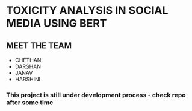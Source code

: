 # TOXICITY ANALYSIS IN SOCIAL MEDIA USING BERT 

## MEET THE TEAM 
- CHETHAN 
- DARSHAN 
- JANAV 
- HARSHINI

### This project is still under development process - check repo after some time 
